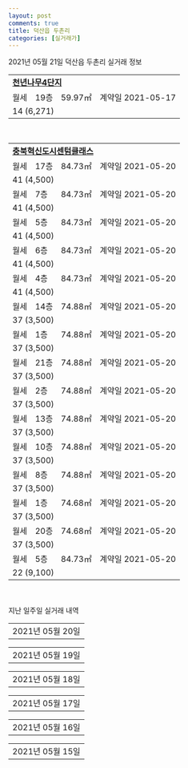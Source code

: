```yaml
---
layout: post
comments: true
title: 덕산읍 두촌리
categories: [실거래가]
---
```


2021년 05월 21일 덕산읍 두촌리 실거래 정보

<table>
  <tr>
    <td colspan="4" style="font-weight: bold;"><a href="https://search.naver.com/search.naver?query=천년나무4단지">천년나무4단지</a></td>
  </tr>
    
  <tr>
    <td>월세</td>
    <td>19층</td>
    <td>59.97㎡</td>
    <td>계약일 2021-05-17</td>
  </tr>
  <tr>
    <td colspan="4">14 (6,271)</td>
  </tr>
    
</table>
<br>
<table>
  <tr>
    <td colspan="4" style="font-weight: bold;"><a href="https://search.naver.com/search.naver?query=충북혁신도시센텀클래스">충북혁신도시센텀클래스</a></td>
  </tr>
    
  <tr>
    <td>월세</td>
    <td>17층</td>
    <td>84.73㎡</td>
    <td>계약일 2021-05-20</td>
  </tr>
  <tr>
    <td colspan="4">41 (4,500)</td>
  </tr>
    
  <tr>
    <td>월세</td>
    <td>7층</td>
    <td>84.73㎡</td>
    <td>계약일 2021-05-20</td>
  </tr>
  <tr>
    <td colspan="4">41 (4,500)</td>
  </tr>
    
  <tr>
    <td>월세</td>
    <td>5층</td>
    <td>84.73㎡</td>
    <td>계약일 2021-05-20</td>
  </tr>
  <tr>
    <td colspan="4">41 (4,500)</td>
  </tr>
    
  <tr>
    <td>월세</td>
    <td>6층</td>
    <td>84.73㎡</td>
    <td>계약일 2021-05-20</td>
  </tr>
  <tr>
    <td colspan="4">41 (4,500)</td>
  </tr>
    
  <tr>
    <td>월세</td>
    <td>4층</td>
    <td>84.73㎡</td>
    <td>계약일 2021-05-20</td>
  </tr>
  <tr>
    <td colspan="4">41 (4,500)</td>
  </tr>
    
  <tr>
    <td>월세</td>
    <td>14층</td>
    <td>74.88㎡</td>
    <td>계약일 2021-05-20</td>
  </tr>
  <tr>
    <td colspan="4">37 (3,500)</td>
  </tr>
    
  <tr>
    <td>월세</td>
    <td>1층</td>
    <td>74.88㎡</td>
    <td>계약일 2021-05-20</td>
  </tr>
  <tr>
    <td colspan="4">37 (3,500)</td>
  </tr>
    
  <tr>
    <td>월세</td>
    <td>21층</td>
    <td>74.88㎡</td>
    <td>계약일 2021-05-20</td>
  </tr>
  <tr>
    <td colspan="4">37 (3,500)</td>
  </tr>
    
  <tr>
    <td>월세</td>
    <td>2층</td>
    <td>74.88㎡</td>
    <td>계약일 2021-05-20</td>
  </tr>
  <tr>
    <td colspan="4">37 (3,500)</td>
  </tr>
    
  <tr>
    <td>월세</td>
    <td>13층</td>
    <td>74.88㎡</td>
    <td>계약일 2021-05-20</td>
  </tr>
  <tr>
    <td colspan="4">37 (3,500)</td>
  </tr>
    
  <tr>
    <td>월세</td>
    <td>10층</td>
    <td>74.88㎡</td>
    <td>계약일 2021-05-20</td>
  </tr>
  <tr>
    <td colspan="4">37 (3,500)</td>
  </tr>
    
  <tr>
    <td>월세</td>
    <td>8층</td>
    <td>74.88㎡</td>
    <td>계약일 2021-05-20</td>
  </tr>
  <tr>
    <td colspan="4">37 (3,500)</td>
  </tr>
    
  <tr>
    <td>월세</td>
    <td>1층</td>
    <td>74.68㎡</td>
    <td>계약일 2021-05-20</td>
  </tr>
  <tr>
    <td colspan="4">37 (3,500)</td>
  </tr>
    
  <tr>
    <td>월세</td>
    <td>20층</td>
    <td>74.68㎡</td>
    <td>계약일 2021-05-20</td>
  </tr>
  <tr>
    <td colspan="4">37 (3,500)</td>
  </tr>
    
  <tr>
    <td>월세</td>
    <td>5층</td>
    <td>84.73㎡</td>
    <td>계약일 2021-05-20</td>
  </tr>
  <tr>
    <td colspan="4">22 (9,100)</td>
  </tr>
    
</table>
    
<div style="margin-top: 50px; margin-bottom: 13px">지난 일주일 실거래 내역</div>

  <table style="width: 100%; margin-bottom: 1px">
      <tr class="header">
        <td>2021년 05월 20일</td>
      </tr>
      <tr class="child" style="display: none">
        <td>
            
        <table>
          <tr>
            <td colspan="4" style="font-weight: bold;"><a href="https://search.naver.com/search.naver?query=실거래정보없음">실거래정보없음</a></td>
          </tr>

        </table>
    
        </td>
      </tr>
  </table>
    
  <table style="width: 100%; margin-bottom: 1px">
      <tr class="header">
        <td>2021년 05월 19일</td>
      </tr>
      <tr class="child" style="display: none">
        <td>
            
        <table>
          <tr>
            <td colspan="4" style="font-weight: bold;"><a href="https://search.naver.com/search.naver?query=실거래정보없음">실거래정보없음</a></td>
          </tr>

        </table>
    
        </td>
      </tr>
  </table>
    
  <table style="width: 100%; margin-bottom: 1px">
      <tr class="header">
        <td>2021년 05월 18일</td>
      </tr>
      <tr class="child" style="display: none">
        <td>
            
        <table>
          <tr>
            <td colspan="4" style="font-weight: bold;"><a href="https://search.naver.com/search.naver?query=충북혁신도시아모리움내안애">충북혁신도시아모리움내안애</a></td>
          </tr>

          <tr>
            <td>전세</td>
            <td>17층</td>
            <td>84.9637㎡</td>
            <td>계약일 2021-05-06</td>
          </tr>
          <tr>
            <td colspan="4">27,000</td>
          </tr>
    
        </table>
        <table style="margin-top: 5px">
          <tr>
            <td colspan="4" style="font-weight: bold;"><a href="https://search.naver.com/search.naver?query=충북혁신리슈빌">충북혁신리슈빌</a></td>
          </tr>
    
          <tr>
            <td>전세</td>
            <td>3층</td>
            <td>84.94㎡</td>
            <td>계약일 2021-05-13</td>
          </tr>
          <tr>
            <td colspan="4">19,500</td>
          </tr>
    
        </table>
    
        </td>
      </tr>
  </table>
    
  <table style="width: 100%; margin-bottom: 1px">
      <tr class="header">
        <td>2021년 05월 17일</td>
      </tr>
      <tr class="child" style="display: none">
        <td>
            
        <table>
          <tr>
            <td colspan="4" style="font-weight: bold;"><a href="https://search.naver.com/search.naver?query=실거래정보없음">실거래정보없음</a></td>
          </tr>

        </table>
    
        </td>
      </tr>
  </table>
    
  <table style="width: 100%; margin-bottom: 1px">
      <tr class="header">
        <td>2021년 05월 16일</td>
      </tr>
      <tr class="child" style="display: none">
        <td>
            
        <table>
          <tr>
            <td colspan="4" style="font-weight: bold;"><a href="https://search.naver.com/search.naver?query=실거래정보없음">실거래정보없음</a></td>
          </tr>

        </table>
    
        </td>
      </tr>
  </table>
    
  <table style="width: 100%; margin-bottom: 1px">
      <tr class="header">
        <td>2021년 05월 15일</td>
      </tr>
      <tr class="child" style="display: none">
        <td>
            
        <table>
          <tr>
            <td colspan="4" style="font-weight: bold;"><a href="https://search.naver.com/search.naver?query=충북혁신리슈빌">충북혁신리슈빌</a></td>
          </tr>

          <tr>
            <td>전세</td>
            <td>15층</td>
            <td>84.94㎡</td>
            <td>계약일 2021-03-23</td>
          </tr>
          <tr>
            <td colspan="4">20,000<br>기존최고가 None</td>
          </tr>
    
        </table>
    
        </td>
      </tr>
  </table>
    

